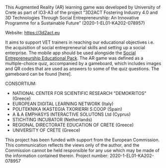 This Augmented Reality (AR) learning game was developed by University of Crete as part of IO3-A3 of the project “3D2ACT Fostering Industry 4.0 and 3D Technologies Through Social Entrepreneurship: An Innovative Programme for a Sustainable Future” (2020-1-EL01-KA202-078957)

Website: https://3d2act.eu 

It aims to support VET trainers in reaching our educational objectives i.e. the acquisition of social entrepreneurial skills and setting up a social enterprise. The mobile app should be used alongside the [Social Entrepreneurship Educational Pack](https://3d2act.eu/io3/). The AR game was defined as a multiple-choice quiz, accompanied by a gameboard, which includes images and QR codes that are used as answers to some of the quiz questions. The gameboard can be found [here].

CONSORTIUM:
  * NATIONAL CENTER FOR SCIENTIFIC RESEARCH "DEMOKRITOS" (Greece)
  * EUROPEAN DIGITAL LEARNING NETWORK (Italy)
  * POLITEKNIKA IKASTEGIA TXORIERRI S.COOP (Spain)
  * A & A EMPHASYS INTERACTIVE SOLUTONS Ltd (Cyprus)
  * STICHTING INCUBATOR (Netherlands)
  * REGIONAL DIRECTORATE EDUCATION OF CRETE (Greece) 
  * UNIVERSITY OF CRETE (Greece)


This project has been funded with support from the European Commission. This communication reflects the views only of the author, and the Commission cannot be held responsible for any use which may be made of the information contained therein. Project number: 2020-1-EL01-KA202-078957
